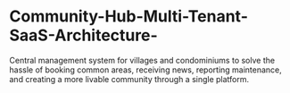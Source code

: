 # Community-Hub-Multi-Tenant-SaaS-Architecture-
Central management system for villages and condominiums to solve the hassle of booking common areas, receiving news, reporting maintenance, and creating a more livable community through a single platform.
